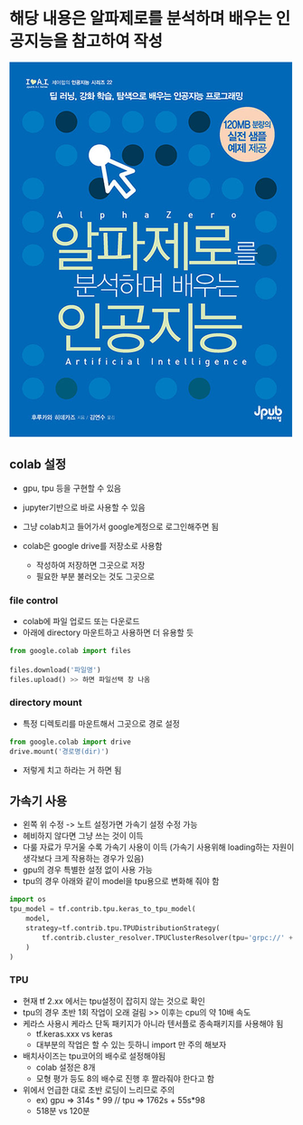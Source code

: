 # 해당 내용은 알파제로를 분석하며 배우는 인공지능을 참고하여 작성

![img](./asset/book2.jpg)



## colab 설정

- gpu, tpu 등을 구현할 수 있음
- jupyter기반으로 바로 사용할 수 있음

- 그냥 colab치고 들어가서 google계정으로 로그인해주면 됨
- colab은 google drive를 저장소로 사용함
  - 작성하여 저장하면 그곳으로 저장
  - 필요한 부분 불러오는 것도 그곳으로

### file control

- colab에 파일 업로드 또는 다운로드 
- 아래에 directory 마운트하고 사용하면 더 유용할 듯

```python
from google.colab import files

files.download('파일명')
files.upload() >> 하면 파일선택 창 나옴
```

### directory mount

- 특정 디렉토리를 마운트해서 그곳으로 경로 설정

```python
from google.colab import drive
drive.mount('경로명(dir)')
```

- 저렇게 치고 하라는 거 하면 됨

## 가속기 사용

- 왼쪽 위 수정 -> 노트 설정가면 가속기 설정 수정 가능
- 헤비하지 않다면 그냥 쓰는 것이 이득
- 다룰 자료가 무거울 수록 가속기 사용이 이득 (가속기 사용위해 loading하는 자원이 생각보다 크게 작용하는 경우가 있음)
- gpu의 경우 특별한 설정 없이 사용 가능
- tpu의 경우 아래와 같이 model을 tpu용으로 변화해 줘야 함 

```python
import os
tpu_model = tf.contrib.tpu.keras_to_tpu_model(
    model,
    strategy=tf.contrib.tpu.TPUDistributionStrategy(
        tf.contrib.cluster_resolver.TPUClusterResolver(tpu='grpc://' + os.environ['COLAB_TPU_ADDR'])
    )
)
```

### TPU

- 현재 tf 2.xx 에서는 tpu설정이 잡히지 않는 것으로 확인
- tpu의 경우 초반 1회 작업이 오래 걸림 >> 이후는 cpu의 약 10배 속도
- 케라스 사용시 케라스 단독 패키지가 아니라 텐서플로 종속패키지를 사용해야 됨
  - tf.keras.xxx vs keras
  - 대부분의 작업은 할 수 있는 듯하니 import 만 주의 해보자
- 배치사이즈는 tpu코어의 배수로 설정해야됨
  - colab 설정은 8개 
  - 모형 평가 등도 8의 배수로 진행 후 짤라줘야 한다고 함
- 위에서 언급한 대로 초반 로딩이 느리므로 주의
  - ex) gpu => 314s * 99  //  tpu => 1762s + 55s*98
  - 518분 vs 120분 